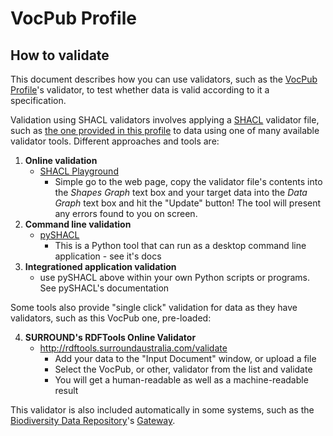 # VocPub Profile
## How to validate

This document describes how you can use validators, such as the [VocPub Profile](https://w3id.org/profile/vocpub)'s validator, to test whether data is valid according to it a specification.

Validation using SHACL validators involves applying a [SHACL](https://www.w3.org/TR/shacl/) validator file, such as [the one provided in this profile](https://w3id.org/profile/vocpub/validator) to data using one of many available validator tools. Different approaches and tools are:

1. **Online validation**
    * [SHACL Playground](https://shacl.org/playground/)
        * Simple go to the web page, copy the validator file's contents into the _Shapes Graph_ text box and your target data into the _Data Graph_ text box and hit the "Update" button! The tool will present any errors found to you on screen.
2. **Command line validation**
    * [pySHACL](https://github.com/RDFLib/pySHACL)
        * This is a Python tool that can run as a desktop command line application - see it's docs
3. **Integrationed application validation**
    * use pySHACL above within your own Python scripts or programs. See pySHACL's documentation

Some tools also provide "single click" validation for data as they have validators, such as this VocPub one, pre-loaded:

4. **SURROUND's RDFTools Online Validator**
    * http://rdftools.surroundaustralia.com/validate
        * Add your data to the "Input Document" window, or upload a file
        * Select the VocPub, or other, validator from the list and validate
        * You will get a human-readable as well as a machine-readable result

This validator is also included automatically in some systems, such as the [Biodiversity Data Repository](https://bdr.gov.au)'s [Gateway](https://gateway.bdr.gov.au).
